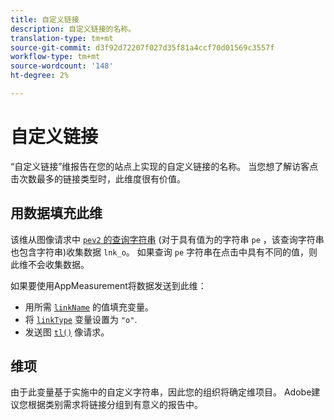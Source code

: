 ```yaml
---
title: 自定义链接
description: 自定义链接的名称。
translation-type: tm+mt
source-git-commit: d3f92d72207f027d35f81a4ccf70d01569c3557f
workflow-type: tm+mt
source-wordcount: '148'
ht-degree: 2%

---
```



# 自定义链接

“自定义链接”维报告在您的站点上实现的自定义链接的名称。 当您想了解访客点击次数最多的链接类型时，此维度很有价值。

## 用数据填充此维

该维从图像请求中 [`pev2` 的查询字符串](/help/implement/validate/query-parameters.md) (对于具有值为的字符串 `pe` ，该查询字符串也包含字符串)收集数据 `lnk_o`。 如果查询 `pe` 字符串在点击中具有不同的值，则此维不会收集数据。

如果要使用AppMeasurement将数据发送到此维：

* 用所需 [`linkName`](/help/implement/vars/config-vars/linkname.md) 的值填充变量。
* 将 [`linkType`](/help/implement/vars/config-vars/linktype.md) 变量设置为 `"o"`.
* 发送图 [`tl()`](/help/implement/vars/functions/tl-method.md) 像请求。

## 维项

由于此变量基于实施中的自定义字符串，因此您的组织将确定维项目。 Adobe建议您根据类别需求将链接分组到有意义的报告中。
